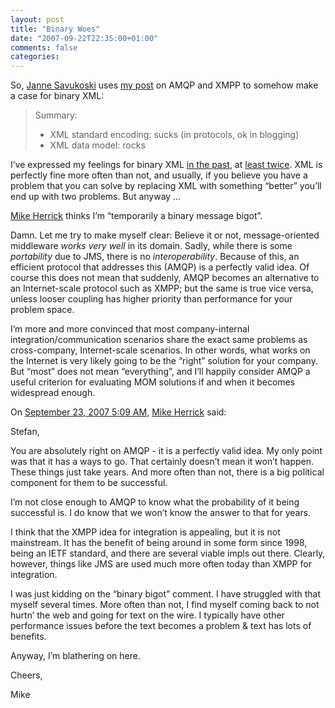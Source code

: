 ```yaml
---
layout: post
title: "Binary Woes"
date: "2007-09-22T22:35:00+01:00"
comments: false
categories: 
---
```


<p>So, <a href="http://zimboe.wordpress.com/2007/09/18/information-encoding-revisited/">Janne Savukoski</a> uses <a href="/blog/st/2007/09/17/scaling_messaging.html">my post</a> on AMQP and XMPP to somehow make a case for binary XML:</p>

<blockquote>Summary:<ul><li>XML standard encoding: sucks (in protocols, ok in blogging)</li><li>XML data model: rocks</li></ul></blockquote>

<p>I&#8217;ve expressed my feelings for binary XML <a href="/blog/st/2003/11/binary_xml.html">in the past</a>, at <a href="/blog/st/2005/12/07/binary_xml.html">least twice</a>. XML is perfectly fine more often than not, and usually, if you believe you have a problem that you can solve by replacing XML with something &#8220;better&#8221; you&#8217;ll end up with two problems. But anyway &#8230;</p>

<p><a href="http://fuzzypanic.blogspot.com/2007/09/message-queue-panic.html">Mike Herrick</a> thinks I&#8217;m &#8220;temporarily a binary message bigot&#8221;.</p>

<p>Damn. Let me try to make myself clear: Believe it or not, message-oriented middleware <em>works very well</em> in its domain. Sadly, while there is some <em>portability</em> due to JMS, there is no <em>interoperability</em>. Because of this, an efficient protocol that addresses this (AMQP) is a perfectly valid idea. Of course this does not mean that suddenly, AMQP becomes an alternative to an Internet-scale protocol such as XMPP; but the same is true vice versa, unless looser coupling has higher priority than performance for your problem space.</p>

<p>I&#8217;m more and more convinced that most company-internal integration/communication scenarios share the exact same problems as cross-company, Internet-scale scenarios. In other words, what works on the Internet is very likely going to be the &#8220;right&#8221; solution for your company. But &#8220;most&#8221; does not mean &#8220;everything&#8221;, and I&#8217;ll happily consider AMQP a useful criterion for evaluating MOM solutions if and when it becomes widespread enough.</p>

<section class="comments">



<div class="comment" id="comment-1455">
On <a href="#comment-1455" title="Permalink to this comment">September 23, 2007  5:09 AM</a>, <a href="http://fuzzypanic.blogspot.com/2006/06/advanced-message-queue-protocol.html" title="http://fuzzypanic.blogspot.com/2006/06/advanced-message-queue-protocol.html" rel="nofollow">Mike Herrick</a>
said:
<p>Stefan, </p>

<p>You are absolutely right on AMQP - it is a perfectly valid idea. My only point was that it has a ways to go. That certainly doesn&#8217;t mean it won&#8217;t happen. These things just take years. And more often than not, there is a big political component for them to be successful. </p>

<p>I&#8217;m not close enough to AMQP to know what the probability of it being successful is. I do know that we won&#8217;t know the answer to that for years. </p>

<p>I think that the XMPP idea for integration is appealing, but it is not mainstream. It has the benefit of being around in some form since 1998, being an IETF standard, and there are several viable impls out there. Clearly, however, things like JMS are used much more often today than XMPP for integration. </p>

<p>I was just kidding on the &#8220;binary bigot&#8221; comment. I have struggled with that myself several times. More often than not, I find myself coming back to not hurtn&#8217; the web and going for text on the wire. I typically have other performance issues before the text becomes a problem &amp; text has lots of benefits.</p>

<p>Anyway, I&#8217;m blathering on here. </p>

<p>Cheers,</p>

<p>Mike</p>


</section>


